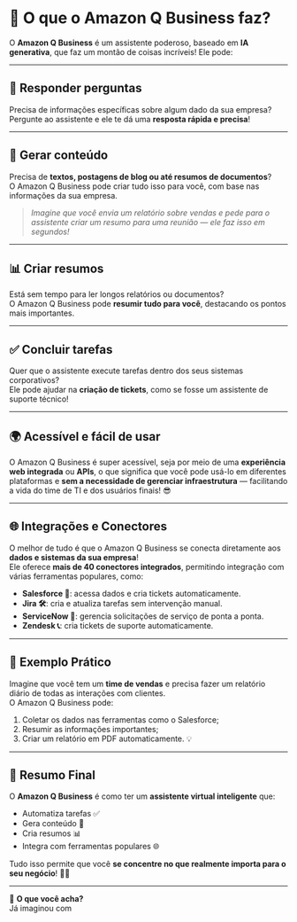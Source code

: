 # 🤖 O que o Amazon Q Business faz?

O **Amazon Q Business** é um assistente poderoso, baseado em **IA generativa**, que faz um montão de coisas incríveis! Ele pode:

---

## 💬 Responder perguntas  
Precisa de informações específicas sobre algum dado da sua empresa?  
Pergunte ao assistente e ele te dá uma **resposta rápida e precisa**!

---

## 📝 Gerar conteúdo  
Precisa de **textos, postagens de blog ou até resumos de documentos**?  
O Amazon Q Business pode criar tudo isso para você, com base nas informações da sua empresa.  

> *Imagine que você envia um relatório sobre vendas e pede para o assistente criar um resumo para uma reunião — ele faz isso em segundos!*

---

## 📊 Criar resumos  
Está sem tempo para ler longos relatórios ou documentos?  
O Amazon Q Business pode **resumir tudo para você**, destacando os pontos mais importantes.

---

## ✅ Concluir tarefas  
Quer que o assistente execute tarefas dentro dos seus sistemas corporativos?  
Ele pode ajudar na **criação de tickets**, como se fosse um assistente de suporte técnico!

---

## 🌍 Acessível e fácil de usar  

O Amazon Q Business é super acessível, seja por meio de uma **experiência web integrada** ou **APIs**, o que significa que você pode usá-lo em diferentes plataformas e **sem a necessidade de gerenciar infraestrutura** — facilitando a vida do time de TI e dos usuários finais! 😎

---

## 🌐 Integrações e Conectores  

O melhor de tudo é que o Amazon Q Business se conecta diretamente aos **dados e sistemas da sua empresa**!  
Ele oferece **mais de 40 conectores integrados**, permitindo integração com várias ferramentas populares, como:

- **Salesforce 💼**: acessa dados e cria tickets automaticamente.
- **Jira 🛠️**: cria e atualiza tarefas sem intervenção manual.
- **ServiceNow 🔧**: gerencia solicitações de serviço de ponta a ponta.
- **Zendesk 📞**: cria tickets de suporte automaticamente.

---

## 🚀 Exemplo Prático  

Imagine que você tem um **time de vendas** e precisa fazer um relatório diário de todas as interações com clientes.  
O Amazon Q Business pode:

1. Coletar os dados nas ferramentas como o Salesforce;  
2. Resumir as informações importantes;  
3. Criar um relatório em PDF automaticamente. 💡

---

## 🧠 Resumo Final

O **Amazon Q Business** é como ter um **assistente virtual inteligente** que:

- Automatiza tarefas ✅  
- Gera conteúdo 📝  
- Cria resumos 📊  
- Integra com ferramentas populares 🌐  

Tudo isso permite que você **se concentre no que realmente importa para o seu negócio**! 🚀🎯

---

💬 **O que você acha?**  
Já imaginou com
